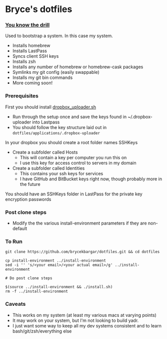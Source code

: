 # Bryce's dotfiles

### [You know the drill](https://dotfiles.github.io/)
Used to bootstrap a system. In this case my system.
- Installs homebrew
- Installs LastPass
- Syncs client SSH keys
- Installs zsh
- Installs any number of homebrew or homebrew-cask packages
- Symlinks my git config (easily swappable)
- Installs my git bin commands
- More coming soon!

### Prerequisites
First you should install [dropbox_uploader.sh](https://github.com/andreafabrizi/Dropbox-Uploader)
- Run through the setup once and save the keys found in ~/.dropbox-uploader into Lastpass
- You should follow the key structure laid out in `dotfiles/applications/.dropbox-uploader`

In your dropbox you should create a root folder names SSHKeys
- Create a subfolder called Hosts
    - This will contain a key per computer you run this on
    - I use this key for access control to servers in my domain
- Create a subfolder called Identities
    - This contains your ssh keys for services
    - I have GitHub and BitBucket keys right now, though probably more in the future

You should have an SSHKeys folder in LastPass for the private key encryption passwords

### Post clone steps
- Modify the the various install-environment parameters if they are non-default

### To Run
```
git clone https://github.com/brycekbargar/dotfiles.git && cd dotfiles

cp install-environment ../install-environment
sed -i '' 's/<your email>/<your actual email>/g' ../install-environment

# Do post clone steps

$(source ../install-environment && ./install.sh)
rm -f ../install-environment
```

### Caveats
- This works on my system (at least my various macs at varying points)
- It may work on your system, but I'm not looking to build yadr.
- I just want some way to keep all my dev systems consistent and to learn bash/git/zsh/everything else
